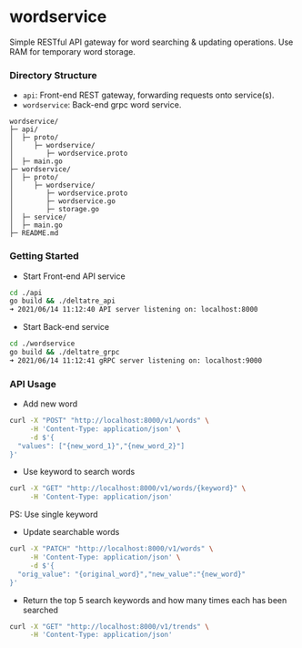 # wordservice
Simple RESTful API gateway for word searching & updating operations. Use RAM for temporary word storage.

### Directory Structure

- `api`: Front-end REST gateway, forwarding requests onto service(s).
- `wordservice`: Back-end grpc word service.

```
wordservice/
├─ api/
│  ├─ proto/
│     ├─ wordservice/
│        ├─ wordservice.proto
│  ├─ main.go
├─ wordservice/
│  ├─ proto/
│     ├─ wordservice/
│        ├─ wordservice.proto
│        ├─ wordservice.go
│        ├─ storage.go
│  ├─ service/
│  ├─ main.go
├─ README.md
```

### Getting Started

- Start Front-end API service
```bash
cd ./api
go build && ./deltatre_api
➜ 2021/06/14 11:12:40 API server listening on: localhost:8000
```

- Start Back-end service
```bash
cd ./wordservice
go build && ./deltatre_grpc
➜ 2021/06/14 11:12:41 gRPC server listening on: localhost:9000
```

### API Usage

- Add new word
```bash
curl -X "POST" "http://localhost:8000/v1/words" \
     -H 'Content-Type: application/json' \
     -d $'{
  "values": ["{new_word_1}","{new_word_2}"]
}'
```

- Use keyword to search words
```bash
curl -X "GET" "http://localhost:8000/v1/words/{keyword}" \
     -H 'Content-Type: application/json'
```
PS: Use single keyword

- Update searchable words
```bash
curl -X "PATCH" "http://localhost:8000/v1/words" \
     -H 'Content-Type: application/json' \
     -d $'{
  "orig_value": "{original_word}","new_value":"{new_word}"
}'
```

- Return the top 5 search keywords and how many times each has been searched
```bash
curl -X "GET" "http://localhost:8000/v1/trends" \
     -H 'Content-Type: application/json'
```
